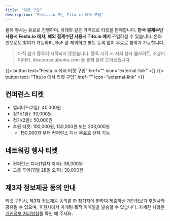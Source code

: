 ```yaml
---
title: "티켓 구입"
description: "Festa.io 또는 Tito.io 에서 구입"
---
```


올해 행사는 유료로 진행하며, 아래와 같은 가격으로 티켓을 판매합니다. **한국 결제수단 사용시 Festa.io 에서**, **해외 결제수단 사용시 Tito.io 에서** 구입하실 수 있습니다. 온라인으로도 참여가 가능하며, BoF 를 제외하고 별도 등록 없이 무료로 참여가 가능합니다.

> 아직 참가 등록이 시작되지 않았습니다. 등록 시작 시 저희 행사 웹사이트, 소셜미디어와, discourse.ubuntu.com 을 통해 알려 드리겠습니다.  

{{< button text="Festa.io 에서 티켓 구입" href="" icon="external-link" >}}
{{< button text="Tito.io 에서 티켓 구입" href="" icon="external-link" >}}

## 컨퍼런스 티켓

- 얼리버드(2일): 40,000원
- 정가(1일): 30,000원
- 정가(2일): 50,000원
- 후원 티켓: 100,000원, 150,000원 또는 200,000원
    - 150,000원 부터 컨퍼런스 디너 무료로 선택 가능

## 네트워킹 행사 티켓

- 컨퍼런스 디너(1일차 저녁): 36,000원
- 그룹 투어(11월 28일 오후): 30,000원

## 제3자 정보제공 동의 안내
티켓 구입시, 제3자 정보제공 동의를 한 참가자에 한하여 제출하신 개인정보가 후원사와 공유될 수 있으며, 후원사에서 마케팅 목적 이메일을 발송할 수 있습니다. 자세한 사항은 [개인정보 처리방침](../privacy-policy)를 확인 해 주세요.